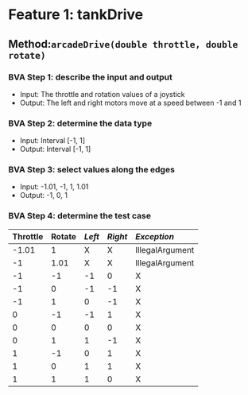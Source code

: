 # Feature 1: tankDrive

## Method:`arcadeDrive(double throttle, double rotate)`

### BVA Step 1: describe the input and output

* Input: The throttle and rotation values of a joystick
* Output: The left and right motors move at a speed between -1 and 1

### BVA Step 2: determine the data type

* Input: Interval [-1, 1]
* Output: Interval [-1, 1]

### BVA Step 3: select values along the edges

* Input: -1.01, -1, 1, 1.01
* Output: -1, 0, 1

### BVA Step 4: determine the test case


| Throttle | Rotate | *Left* | *Right* | *Exception*     |
| :--------- | -------- | -------- | --------- | :---------------- |
| -1.01    | 1      | X      | X       | IllegalArgument |
| -1       | 1.01   | X      | X       | IllegalArgument |
| -1       | -1     | -1     | 0       | X               |
| -1       | 0      | -1     | -1      | X               |
| -1       | 1      | 0      | -1      | X               |
| 0        | -1     | -1     | 1       | X               |
| 0        | 0      | 0      | 0       | X               |
| 0        | 1      | 1      | -1      | X               |
| 1        | -1     | 0      | 1       | X               |
| 1        | 0      | 1      | 1       | X               |
| 1        | 1      | 1      | 0       | X               |
